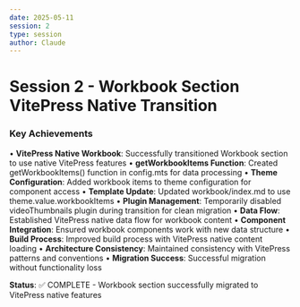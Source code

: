 ```yaml
---
date: 2025-05-11
session: 2
type: session
author: Claude
---
```


# Session 2 - Workbook Section VitePress Native Transition

### Key Achievements
• **VitePress Native Workbook**: Successfully transitioned Workbook section to use native VitePress features
• **getWorkbookItems Function**: Created getWorkbookItems() function in config.mts for data processing
• **Theme Configuration**: Added workbook items to theme configuration for component access
• **Template Update**: Updated workbook/index.md to use theme.value.workbookItems
• **Plugin Management**: Temporarily disabled videoThumbnails plugin during transition for clean migration
• **Data Flow**: Established VitePress native data flow for workbook content
• **Component Integration**: Ensured workbook components work with new data structure
• **Build Process**: Improved build process with VitePress native content loading
• **Architecture Consistency**: Maintained consistency with VitePress patterns and conventions
• **Migration Success**: Successful migration without functionality loss

**Status**: ✅ COMPLETE - Workbook section successfully migrated to VitePress native features
